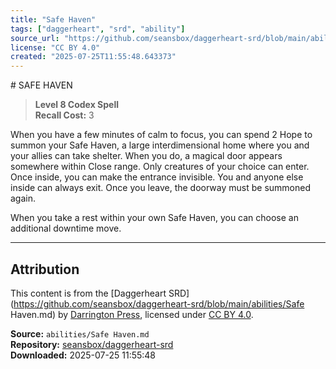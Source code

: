 ```yaml
---
title: "Safe Haven"
tags: ["daggerheart", "srd", "ability"]
source_url: "https://github.com/seansbox/daggerheart-srd/blob/main/abilities/Safe Haven.md"
license: "CC BY 4.0"
created: "2025-07-25T11:55:48.643373"
---
```


﻿# SAFE HAVEN

> **Level 8 Codex Spell**  
> **Recall Cost:** 3

When you have a few minutes of calm to focus, you can spend 2 Hope to summon your Safe Haven, a large interdimensional home where you and your allies can take shelter. When you do, a magical door appears somewhere within Close range. Only creatures of your choice can enter. Once inside, you can make the entrance invisible. You and anyone else inside can always exit. Once you leave, the doorway must be summoned again.

When you take a rest within your own Safe Haven, you can choose an additional downtime move.

---

## Attribution

This content is from the [Daggerheart SRD](https://github.com/seansbox/daggerheart-srd/blob/main/abilities/Safe Haven.md) by [Darrington Press](https://darringtonpress.com/), licensed under [CC BY 4.0](https://creativecommons.org/licenses/by/4.0/).

**Source:** `abilities/Safe Haven.md`  
**Repository:** [seansbox/daggerheart-srd](https://github.com/seansbox/daggerheart-srd)  
**Downloaded:** 2025-07-25 11:55:48

